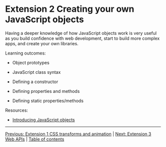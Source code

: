 # Extension 2 Creating your own JavaScript objects

Having a deeper knowledge of how JavaScript objects work is very useful as you build confidence with web development, start to build more complex apps, and create your own libraries.

Learning outcomes:

- Object prototypes

- JavaScript class syntax

- Defining a constructor

- Defining properties and methods

- Defining static properties/methods

Resources:

- [Introducing JavaScript objects](https://developer.mozilla.org/en-US/docs/Learn/JavaScript/Objects)

---

[Previous: Extension 1 CSS transforms and animation](/curriculum/3-extensions/1-css-transforms-and-animation.md) | [Next: Extension 3 Web APIs](/curriculum/3-extensions/3-web-apis.md) | [Table of contents](/TOC.md)
